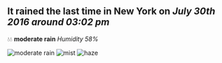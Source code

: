 ## It rained the last time in New York on *July 30th 2016 around 03:02 pm*
💧💧  **moderate rain** *Humidity 58%*

![moderate rain](http://openweathermap.org/img/w/10d.png) ![mist](http://openweathermap.org/img/w/50d.png) ![haze](http://openweathermap.org/img/w/50d.png)
